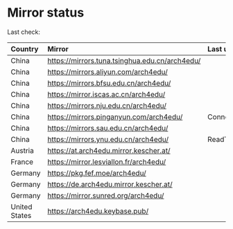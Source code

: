 <script src="./time.js"></script>
# Mirror status
Last check: <script type="text/javascript">localize(1673954173.9005542);</script>

|Country|Mirror|Last update|
|:------|:-----|:----------|
|China|https://mirrors.tuna.tsinghua.edu.cn/arch4edu/|<script type="text/javascript">localize(1673937267);</script>|
|China|https://mirrors.aliyun.com/arch4edu/|<script type="text/javascript">localize(1673850842);</script>|
|China|https://mirrors.bfsu.edu.cn/arch4edu/|<script type="text/javascript">localize(1673937267);</script>|
|China|https://mirror.iscas.ac.cn/arch4edu/|<script type="text/javascript">localize(1673937267);</script>|
|China|https://mirrors.nju.edu.cn/arch4edu/|<script type="text/javascript">localize(1673850842);</script>|
|China|https://mirrors.pinganyun.com/arch4edu/|ConnectionError|
|China|https://mirrors.sau.edu.cn/arch4edu/|<script type="text/javascript">localize(1673850842);</script>|
|China|https://mirrors.ynu.edu.cn/arch4edu/|ReadTimeout|
|Austria|https://at.arch4edu.mirror.kescher.at/|<script type="text/javascript">localize(1673937267);</script>|
|France|https://mirror.lesviallon.fr/arch4edu/|<script type="text/javascript">localize(1673894040);</script>|
|Germany|https://pkg.fef.moe/arch4edu/|<script type="text/javascript">localize(1673937267);</script>|
|Germany|https://de.arch4edu.mirror.kescher.at/|<script type="text/javascript">localize(1673937267);</script>|
|Germany|https://mirror.sunred.org/arch4edu/|<script type="text/javascript">localize(1673937267);</script>|
|United States|https://arch4edu.keybase.pub/|<script type="text/javascript">localize(1673894040);</script>|

<script src="./tablefilter/tablefilter.js"></script>
<script src="./table.js"></script>